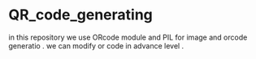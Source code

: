 # QR_code_generating
in this repository we use ORcode module and PIL for image and orcode generatio . we can modify or code in advance level .

